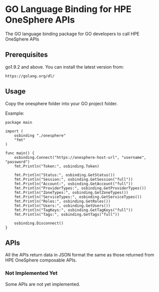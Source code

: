 # GO Language Binding for HPE OneSphere APIs

The GO language binding package for GO developers to call HPE OneSphere APIs

## Prerequisites

go1.9.2 and above. 
You can install the latest version from:

```
https://golang.org/dl/
```

## Usage

Copy the onesphere folder into your GO project folder.

Example:

```
package main

import (
    osbinding "./onesphere"
    "fmt"
)

func main() {
    osbinding.Connect("https://onesphere-host-url", "username", "password")
    fmt.Println("Token:", osbinding.Token)

    fmt.Println("Status:", osbinding.GetStatus())
    fmt.Println("Session:", osbinding.GetSession("full"))
    fmt.Println("Account:", osbinding.GetAccount("full"))
    fmt.Println("ProviderTypes:", osbinding.GetProviderTypes())
    fmt.Println("ZoneTypes:", osbinding.GetZoneTypes())
    fmt.Println("ServiceTypes:", osbinding.GetServiceTypes())
    fmt.Println("Roles:", osbinding.GetRoles())
    fmt.Println("Users:", osbinding.GetUsers())
    fmt.Println("TagKeys:", osbinding.GetTagKeys("full"))
    fmt.Println("Tags:", osbinding.GetTags("full"))

    osbinding.Disconnect()
}
```

## APIs

All the APIs return data in JSON format the same as those returned from HPE OneSphere composable APIs.

### Not Implemented Yet

Some APIs are not yet implemented.
